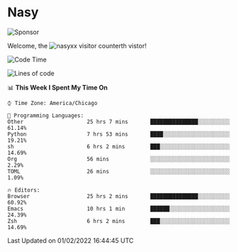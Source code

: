 # Nasy

<!--
<p align="center">
<img height="200" src="https://github-readme-stats.vercel.app/api?username=nasyxx&count_private=true&show_icons=true&theme=dracula&include_all_commits=true"/>
<img height="200" src="https://github-readme-stats.vercel.app/api/top-langs/?username=nasyxx&theme=dracula&hide=html,jupyter+notebook&count_private=true&show_icons=true"/>
</p>

  
----------------
-->

![Sponsor](https://img.shields.io/static/v1.svg?label=Sponsor&message=%E2%9D%A4&logo=GitHub&style=flat&color=pink)
 
Welcome, the ![nasyxx visitor counter](https://count.getloli.com/get/@nasyxx?theme=rule34)th vistor!
 
<!--START_SECTION:waka-->
![Code Time](http://img.shields.io/badge/Code%20Time-1%2C834%20hrs%2020%20mins-blue)

![Lines of code](https://img.shields.io/badge/From%20Hello%20World%20I%27ve%20Written-5%20Million%20lines%20of%20code-blue)

📊 **This Week I Spent My Time On** 

```text
⌚︎ Time Zone: America/Chicago

💬 Programming Languages: 
Other                    25 hrs 7 mins       ███████████████░░░░░░░░░░   61.14% 
Python                   7 hrs 53 mins       ████░░░░░░░░░░░░░░░░░░░░░   19.21% 
sh                       6 hrs 2 mins        ███░░░░░░░░░░░░░░░░░░░░░░   14.69% 
Org                      56 mins             ░░░░░░░░░░░░░░░░░░░░░░░░░   2.29% 
TOML                     26 mins             ░░░░░░░░░░░░░░░░░░░░░░░░░   1.09%

🔥 Editors: 
Browser                  25 hrs 2 mins       ███████████████░░░░░░░░░░   60.92% 
Emacs                    10 hrs 1 min        ██████░░░░░░░░░░░░░░░░░░░   24.39% 
Zsh                      6 hrs 2 mins        ███░░░░░░░░░░░░░░░░░░░░░░   14.69%

```


 Last Updated on 01/02/2022 16:44:45 UTC
<!--END_SECTION:waka-->

<!-- ![visitors](https://visitor-badge.laobi.icu/badge?page_id=nasyxx.nasyxx) -->
